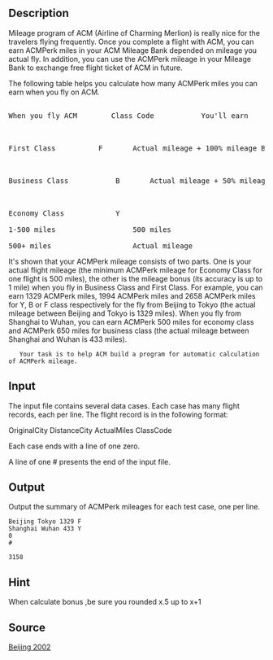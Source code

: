 <h2>Description</h2><p>Mileage program of ACM (Airline of Charming Merlion) is really nice for the travelers flying frequently. Once you complete a flight with ACM, you can earn ACMPerk miles in your ACM Mileage Bank depended on mileage you actual fly. In addition, you can use the ACMPerk mileage in your Mileage Bank to exchange free flight ticket of ACM in future. 
</p>
 

The following table helps you calculate how many ACMPerk miles you can earn when you fly on ACM.
<pre><br>When you fly ACM		 Class Code	          You'll earn
<br> 
<br>First Class			 F		 Actual mileage + 100% mileage Bonus
<br> 
<br>Business Class		   	 B		 Actual mileage + 50% mileage Bonus
<br> 
<br>Economy Class			 Y
<br>1-500 miles					 500 miles
<br>500+ miles					 Actual mileage</pre><p>
</p>It's shown that your ACMPerk mileage consists of two parts. One is your actual flight mileage (the minimum ACMPerk mileage for Economy Class for one flight is 500 miles), the other is the mileage bonus (its accuracy is up to 1 mile) when you fly in Business Class and First Class. For example, you can earn 1329 ACMPerk miles, 1994 ACMPerk miles and 2658 ACMPerk miles for Y, B or F class respectively for the fly from Beijing to Tokyo (the actual mileage between Beijing and Tokyo is 1329 miles). When you fly from Shanghai to Wuhan, you can earn ACMPerk 500 miles for economy class and ACMPerk 650 miles for business class (the actual mileage between Shanghai and Wuhan is 433 miles).

 

       Your task is to help ACM build a program for automatic calculation of ACMPerk mileage.
<h2>Input</h2><p>The input file contains several data cases. Each case has many flight records, each per line. The flight record is in the following format: 
</p>
OriginalCity DistanceCity ActualMiles ClassCode

Each case ends with a line of one zero. 

A line of one # presents the end of the input file.
<h2>Output</h2><p>Output the summary of ACMPerk mileages for each test case, one per line.</p><pre><code class="language-input1">Beijing Tokyo 1329 F
Shanghai Wuhan 433 Y
0
#
</code></pre><pre><code class="language-output1">3158</code></pre><h2>Hint</h2><p>When calculate bonus ,be sure you rounded x.5 up to x+1</p><h2>Source</h2><a href="searchproblem?field=source&amp;key=Beijing+2002">Beijing 2002</a>